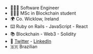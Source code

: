 - 🧑🏽‍💻 Software Engineer
- 👨🏽‍🎓 MSc in Blockchain student
- 🌍 Co. Wicklow, Ireland
- ⌨️ Ruby on Rails - JavaScript - React
- 📚 Blockchain - Web3 - Solidity
- 💬 [Twitter](http://www.twitter.com/gtcarlos_) - [LinkedIn](https://www.linkedin.com/in/gtcarlos/)
- 🇧🇷 Brazilian
<!--
**gtcarlos/gtcarlos** is a ✨ _special_ ✨ repository because its `README.md` (this file) appears on your GitHub profile.

Here are some ideas to get you started:

- 🔭 I’m currently working on ...
- 🌱 I’m currently learning ...
- 👯 I’m looking to collaborate on ...
- 🤔 I’m looking for help with ...
- 💬 Ask me about ...
- 📫 How to reach me: ...
- 😄 Pronouns: ...
- ⚡ Fun fact: ...
-->
